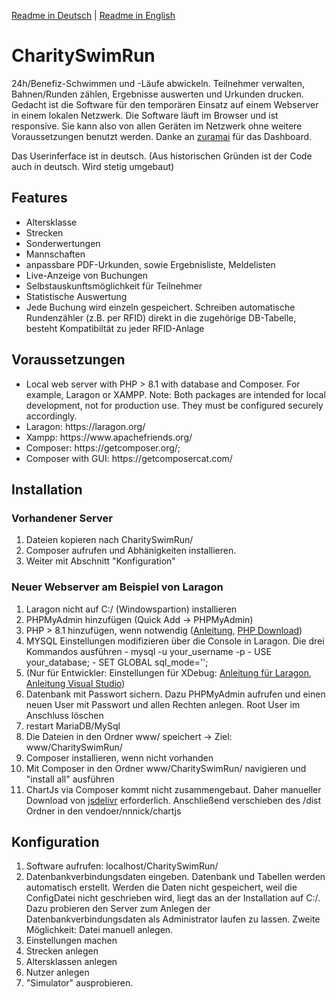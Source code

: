 
<a href="https://github.com/Endition/CharitySwimRun/blob/master/README-DE.md">Readme in Deutsch</a> | <a href="https://github.com/Endition/CharitySwimRun/blob/master/README.md">Readme in English</a>

<h1>CharitySwimRun</h1>
24h/Benefiz-Schwimmen und -Läufe abwickeln. Teilnehmer verwalten, Bahnen/Runden zählen, Ergebnisse auswerten und Urkunden drucken.
Gedacht ist die Software für den temporären Einsatz auf einem Webserver in einem lokalen Netzwerk. 
Die Software läuft im Browser und ist responsive. Sie kann also von allen Geräten im Netzwerk ohne weitere Voraussetzungen benutzt werden. Danke an <a href="https://github.com/zuramai/mazer">zuramai</a> für das Dashboard.

Das Userinferface ist in deutsch. (Aus historischen Gründen ist der Code auch in deutsch. Wird stetig umgebaut)

<h2>Features</h2>
<ul>
    <li>Altersklasse</li>
    <li>Strecken</li>
    <li>Sonderwertungen</li>
    <li>Mannschaften</li>
    <li>anpassbare PDF-Urkunden, sowie Ergebnisliste, Meldelisten</li>
    <li>Live-Anzeige von Buchungen</li>
    <li>Selbstauskunftsmöglichkeit für Teilnehmer</li>
    <li>Statistische Auswertung</li>
    <li>Jede Buchung wird einzeln gespeichert. Schreiben automatische Rundenzähler (z.B. per RFID) direkt in die zugehörige DB-Tabelle, besteht Kompatibiltät zu jeder RFID-Anlage </li>
</ul>

<h2>Voraussetzungen</h2>
<ul>
    <li>Local web server with PHP > 8.1 with database and Composer. For example, Laragon or XAMPP. Note: Both packages are intended for local development, not for production use. They must be configured securely accordingly.</li>
    <li>Laragon: https://laragon.org/</li>
    <li>Xampp: https://www.apachefriends.org/</li>
    <li>Composer: https://getcomposer.org/; </li>
    <li>Composer with GUI: https://getcomposercat.com/ </li>
</ul>


<h2>Installation</h2>
<h3>Vorhandener Server</h3>
<ol>
    <li>Dateien kopieren nach CharitySwimRun/ </li>
    <li>Composer aufrufen und Abhänigkeiten installieren. </li>
    <li>Weiter mit Abschnitt "Konfiguration"</li>
</ol>

<h3>Neuer Webserver am Beispiel von Laragon</h3>
<ol>
    <li>Laragon nicht auf C:/ (Windowspartion) installieren</li>
    <li>PHPMyAdmin hinzufügen (Quick Add -> PHPMyAdmin)</li>
    <li>PHP > 8.1 hinzufügen, wenn notwendig (<a href="https://medium.com/@oluwaseye/add-different-php-versions-to-your-laragon-installation-d2526db5c5f1">Anleitung</a>, <a href="https://windows.php.net/downloads/releases/">PHP Download</a>)</li>
    <li>
        MYSQL Einstellungen modifizieren über die Console in Laragon. Die drei Kommandos ausführen
        - mysql -u your_username -p
        - USE your_database;
        - SET GLOBAL sql_mode='';
    </li>
    <li>(Nur für Entwickler: Einstellungen für XDebug: <a href="https://gitbook.deddy.me/laragon-xdebug-debug-php-with-vscode-on-windows/">Anleitung für Laragon</a>, <a href="https://pen-y-fan.github.io/2021/08/03/How-to-Set-up-VS-Code-to-use-PHP-with-Xdebug-3-on-Windows/">Anleitung Visual Studio</a>)
 </li>
    <li>Datenbank mit Passwort sichern. Dazu PHPMyAdmin aufrufen und einen neuen User mit Passwort und allen Rechten anlegen. Root User im Anschluss löschen</li>
    <li>restart MariaDB/MySql</li>
    <li>Die Dateien in den Ordner www/ speichert -> Ziel: www/CharitySwimRun/</li>
    <li>Composer installieren, wenn nicht vorhanden</li>
    <li>Mit Composer in den Ordner www/CharitySwimRun/ navigieren und "install all" ausführen</li>
    <li>ChartJs via Composer kommt nicht zusammengebaut. Daher manueller Download von <a href="https://www.jsdelivr.com/package/npm/chart.js?path=dist">jsdelivr</a> erforderlich. Anschließend verschieben des /dist Ordner in den vendoer/nnnick/chartjs</li>
</ol>

<h2>Konfiguration</h2>
<ol>
    <li>Software aufrufen: localhost/CharitySwimRun/</li>
    <li>Datenbankverbindungsdaten eingeben. Datenbank und Tabellen werden automatisch erstellt. Werden die Daten nicht gespeichert, weil die ConfigDatei nicht geschrieben wird, liegt das an der Installation auf C:/. Dazu probieren den Server zum Anlegen der Datenbankverbindungsdaten als Administrator laufen zu lassen. Zweite Möglichkeit: Datei manuell anlegen.</li>
    <li>Einstellungen machen</li>
    <li>Strecken anlegen</li>
    <li>Altersklassen anlegen</li>
    <li>Nutzer anlegen</li>
    <li>"Simulator" ausprobieren.</li>
</ol>